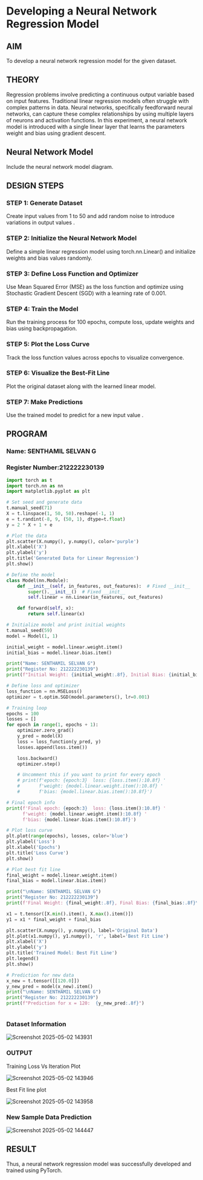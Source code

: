 # Developing a Neural Network Regression Model

## AIM
To develop a neural network regression model for the given dataset.

## THEORY
Regression problems involve predicting a continuous output variable based on input features. Traditional linear regression models often struggle with complex patterns in data. Neural networks, specifically feedforward neural networks, can capture these complex relationships by using multiple layers of neurons and activation functions. In this experiment, a neural network model is introduced with a single linear layer that learns the parameters weight and bias using gradient descent.

## Neural Network Model
Include the neural network model diagram.

## DESIGN STEPS
### STEP 1: Generate Dataset

Create input values  from 1 to 50 and add random noise to introduce variations in output values .

### STEP 2: Initialize the Neural Network Model

Define a simple linear regression model using torch.nn.Linear() and initialize weights and bias values randomly.

### STEP 3: Define Loss Function and Optimizer

Use Mean Squared Error (MSE) as the loss function and optimize using Stochastic Gradient Descent (SGD) with a learning rate of 0.001.

### STEP 4: Train the Model

Run the training process for 100 epochs, compute loss, update weights and bias using backpropagation.

### STEP 5: Plot the Loss Curve

Track the loss function values across epochs to visualize convergence.

### STEP 6: Visualize the Best-Fit Line

Plot the original dataset along with the learned linear model.

### STEP 7: Make Predictions

Use the trained model to predict  for a new input value .

## PROGRAM

### Name: SENTHAMIL SELVAN G

### Register Number:212222230139

```python
import torch as t
import torch.nn as nn
import matplotlib.pyplot as plt

# Set seed and generate data
t.manual_seed(71)
X = t.linspace(1, 50, 50).reshape(-1, 1)
e = t.randint(-8, 9, (50, 1), dtype=t.float)
y = 2 * X + 1 + e

# Plot the data
plt.scatter(X.numpy(), y.numpy(), color='purple')
plt.xlabel('X')
plt.ylabel('y')
plt.title('Generated Data for Linear Regression')
plt.show()

# Define the model
class Model(nn.Module):
    def __init__(self, in_features, out_features):  # Fixed __init__
        super().__init__()  # Fixed __init__
        self.linear = nn.Linear(in_features, out_features)

    def forward(self, x):
        return self.linear(x)

# Initialize model and print initial weights
t.manual_seed(59)
model = Model(1, 1)

initial_weight = model.linear.weight.item()
initial_bias = model.linear.bias.item()

print("Name: SENTHAMIL SELVAN G")
print("Register No: 212222230139")
print(f"Initial Weight: {initial_weight:.8f}, Initial Bias: {initial_bias:.8f}\n")

# Define loss and optimizer
loss_function = nn.MSELoss()
optimizer = t.optim.SGD(model.parameters(), lr=0.001)

# Training loop
epochs = 100
losses = []
for epoch in range(1, epochs + 1):
    optimizer.zero_grad()
    y_pred = model(X)
    loss = loss_function(y_pred, y)
    losses.append(loss.item())

    loss.backward()
    optimizer.step()

    # Uncomment this if you want to print for every epoch
    # print(f'epoch: {epoch:3}  loss: {loss.item():10.8f} '
    #       f'weight: {model.linear.weight.item():10.8f} '
    #       f'bias: {model.linear.bias.item():10.8f}')

# Final epoch info
print(f'Final epoch: {epoch:3}  loss: {loss.item():10.8f} '
      f'weight: {model.linear.weight.item():10.8f} '
      f'bias: {model.linear.bias.item():10.8f}')

# Plot loss curve
plt.plot(range(epochs), losses, color='blue')
plt.ylabel('Loss')
plt.xlabel('Epochs')
plt.title('Loss Curve')
plt.show()

# Plot best fit line
final_weight = model.linear.weight.item()
final_bias = model.linear.bias.item()

print("\nName: SENTHAMIL SELVAN G")
print("Register No: 212222230139")
print(f'Final Weight: {final_weight:.8f}, Final Bias: {final_bias:.8f}\n')

x1 = t.tensor([X.min().item(), X.max().item()])
y1 = x1 * final_weight + final_bias

plt.scatter(X.numpy(), y.numpy(), label='Original Data')
plt.plot(x1.numpy(), y1.numpy(), 'r', label='Best Fit Line')
plt.xlabel('X')
plt.ylabel('y')
plt.title('Trained Model: Best Fit Line')
plt.legend()
plt.show()

# Prediction for new data
x_new = t.tensor([[120.0]])
y_new_pred = model(x_new).item()
print("\nName: SENTHAMIL SELVAN G")
print("Register No: 212222230139")
print(f"Prediction for x = 120:  {y_new_pred:.8f}")



```

### Dataset Information
![Screenshot 2025-05-02 143931](https://github.com/user-attachments/assets/06fde6e2-f16d-4a50-976c-697518669d39)

### OUTPUT
Training Loss Vs Iteration Plot

![Screenshot 2025-05-02 143946](https://github.com/user-attachments/assets/fed23149-cf8e-47ee-a319-6fab93546c5a)

Best Fit line plot

![Screenshot 2025-05-02 143958](https://github.com/user-attachments/assets/6712770a-4e39-4c6e-b545-0c9694c9a6cf)



### New Sample Data Prediction
![Screenshot 2025-05-02 144447](https://github.com/user-attachments/assets/11425565-a465-458b-b581-aadfda70df19)

## RESULT
Thus, a neural network regression model was successfully developed and trained using PyTorch.
